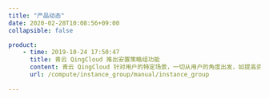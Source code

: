 ```yaml
---
title: "产品动态"
date: 2020-02-28T10:08:56+09:00
collapsible: false

product:
    - time: 2019-10-24 17:50:47
      title: 青云 QingCloud 推出安置策略组功能
      content: 青云 QingCloud 针对用户的特定场景，一切从用户的角度出发，如提高资源的可用性、业务连续性，有效降低用户成本，基于用户感知的应用出发，开发了针对主机（instance）的安置策略组的功能。
      url: /compute/instance_group/manual/instance_group
 
---
```


<!-- 设置上述参数可生成产品动态页  -->

